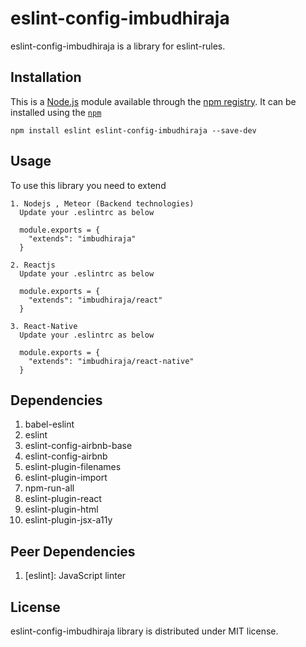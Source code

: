 # eslint-config-imbudhiraja

eslint-config-imbudhiraja is a library for eslint-rules.

## Installation

This is a [Node.js](https://nodejs.org/) module available through the [npm registry](https://docs.npmjs.com/misc/registry). It can be installed using the [`npm`](https://docs.npmjs.com/getting-started/installing-npm-packages-locally)

```node
npm install eslint eslint-config-imbudhiraja --save-dev
```

## Usage

To use this library you need to extend

```
1. Nodejs , Meteor (Backend technologies)
  Update your .eslintrc as below

  module.exports = {
    "extends": "imbudhiraja"
  }

2. Reactjs
  Update your .eslintrc as below

  module.exports = {
    "extends": "imbudhiraja/react"
  }

3. React-Native
  Update your .eslintrc as below

  module.exports = {
    "extends": "imbudhiraja/react-native"
  }

```

## Dependencies

1.  babel-eslint
2.  eslint
3.  eslint-config-airbnb-base
4.  eslint-config-airbnb
5.  eslint-plugin-filenames
6.  eslint-plugin-import
8.  npm-run-all
9.  eslint-plugin-react
10. eslint-plugin-html
11. eslint-plugin-jsx-a11y

## Peer Dependencies

1. [eslint]: JavaScript linter

## License

eslint-config-imbudhiraja library is distributed under MIT license.
